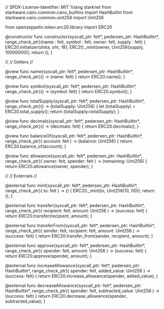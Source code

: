 // SPDX-License-Identifier: MIT
%lang starknet
from starkware.cairo.common.cairo_builtins import HashBuiltin
from starkware.cairo.common.uint256 import Uint256

from openzeppelin.token.erc20.library import ERC20

@constructor
func constructor{syscall_ptr: felt*, pedersen_ptr: HashBuiltin*, range_check_ptr}(name : felt, symbol : felt, owner: felt, supply : felt) {
    ERC20.initializer(ohita, oht, 18);
    ERC20._mint(owner, Uint256(supply, 10000000));
    return ();
}

//
// Getters
//

@view
func name{syscall_ptr: felt*, pedersen_ptr: HashBuiltin*, range_check_ptr}() -> (name: felt) {
    return ERC20.name();
}

@view
func symbol{syscall_ptr: felt*, pedersen_ptr: HashBuiltin*, range_check_ptr}() -> (symbol: felt) {
    return ERC20.symbol();
}

@view
func totalSupply{syscall_ptr: felt*, pedersen_ptr: HashBuiltin*, range_check_ptr}() -> (totalSupply: Uint256) {
    let (totalSupply) = ERC20.total_supply();
    return (totalSupply=totalSupply);
}

@view
func decimals{syscall_ptr: felt*, pedersen_ptr: HashBuiltin*, range_check_ptr}() -> (decimals: felt) {
    return ERC20.decimals();
}

@view
func balanceOf{syscall_ptr: felt*, pedersen_ptr: HashBuiltin*, range_check_ptr}(
    account: felt
) -> (balance: Uint256) {
    return ERC20.balance_of(account);
}

@view
func allowance{syscall_ptr: felt*, pedersen_ptr: HashBuiltin*, range_check_ptr}(
    owner: felt, spender: felt
) -> (remaining: Uint256) {
    return ERC20.allowance(owner, spender);
}

//
// Externals
//

@external
func mint{syscall_ptr: felt*, pedersen_ptr: HashBuiltin*, range_check_ptr}(
     to: felt
) -> () {
    ERC20._mint(to, Uint256(10, 00));
    return ();
}

@external
func transfer{syscall_ptr: felt*, pedersen_ptr: HashBuiltin*, range_check_ptr}(
    recipient: felt, amount: Uint256
) -> (success: felt) {
    return ERC20.transfer(recipient, amount);
}

@external
func transferFrom{syscall_ptr: felt*, pedersen_ptr: HashBuiltin*, range_check_ptr}(
    sender: felt, recipient: felt, amount: Uint256
) -> (success: felt) {
    return ERC20.transfer_from(sender, recipient, amount);
}

@external
func approve{syscall_ptr: felt*, pedersen_ptr: HashBuiltin*, range_check_ptr}(
    spender: felt, amount: Uint256
) -> (success: felt) {
    return ERC20.approve(spender, amount);
}

@external
func increaseAllowance{syscall_ptr: felt*, pedersen_ptr: HashBuiltin*, range_check_ptr}(
    spender: felt, added_value: Uint256
) -> (success: felt) {
    return ERC20.increase_allowance(spender, added_value);
}

@external
func decreaseAllowance{syscall_ptr: felt*, pedersen_ptr: HashBuiltin*, range_check_ptr}(
    spender: felt, subtracted_value: Uint256
) -> (success: felt) {
    return ERC20.decrease_allowance(spender, subtracted_value);
}
